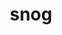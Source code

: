 ---
category: 4-letters
denotation: null
name: snog
reference_link: https://www.etymonline.com/word/snog
root_language: null
root_name: null
title: snog
type: free
word_sums:
- respelling: snog
  sum: 'Snog + '
---